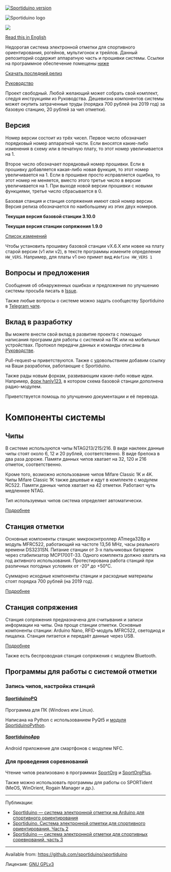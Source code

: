 [![Sportiduino version](https://img.shields.io/github/v/release/sportiduino/sportiduino)](https://github.com/sportiduino/sportiduino/releases)

![Sportiduino logo](/Images/logo.png?raw=true)

![](/Images/Sportiduino.JPG?raw=true)

[Read this in English](/README.md)

Недорогая система электронной отметки для спортивного ориентирования, рогейнов, мультигонок и трейлов.
Данный репозиторий содержит аппаратную часть и прошивки системы.
Ссылки на программное обеспечение помещены [ниже](/README.ru.md#Программы-для-работы-с-системой-отметки)

[Скачать последний релиз](https://github.com/sportiduino/sportiduino/releases)

[Руководство](/docs/ru.md)

Проект свободный. Любой желающий может собрать свой комплект, следуя инструкциям из Руководства.
Дешевизна компонентов системы может окупить затраченные труды (порядка 700 рублей (на 2019 год) за базовую станцию, 20 рублей за чип отметки).

## Версия

Номер версии состоит из трёх чисел. Первое число обозначает порядковый номер аппаратной части.
Если вносятся какие-либо изменения в схему или в печатную плату, то этот номер увеличивается на 1.

Второе число обозначает порядковый номер прошивки. Если в прошивку добавляется какая-либо новая функция, то этот номер увеличивается на 1.
Если в прошивке просто исправляется ошибка, то этот номер не меняется, вместо этого третье число в версии увеличивается на 1.
При выходе новой версии прошивки с новыми функциями, третье число сбрасывается в 0.

Базовая станция и станция сопряжения имеют свой номер версии. Версия релиза обозначается по наибольшему из этих двух номеров.

**Текущая версия базовой станции 3.10.0**

**Текущая версия станции сопряжения 1.9.0**

[Список изменений](/CHANGELOG.md)

Чтобы установить прошивку базовой станции vX.6.X или новее на плату старой версии (v1 или v2),
в тексте программы измените определение `HW_VERS`. Например, для платы v1 оно примет вид `#define HW_VERS 1`

## Вопросы и предложения

Сообщения об обнаруженных ошибках и предложения по улучшению системы просьба писать в [Issue](https://github.com/sportiduino/sportiduino/issues).

Также любые вопросы о системе можно задать сообществу Sportiduino в [Telegram чате](https://t.me/Sportiduino).

## Вклад в разработку

Вы можете внести свой вклад в развитие проекта с помощью написания программ для работы с системой на ПК или на мобильных устройствах.
Протокол передачи данных и команды описаны в [Руководстве](/docs/ru/MasterStation.md).

Pull-request-ы приветствуются. Также с удовольствием добавим ссылку на Ваши разработки, работающие с Sportiduino.

Также рады новым форкам, развивающим какие-либо новые идеи.
Например, [форк hanly123](https://github.com/halny123/sportiduino), в котором схема базовой станции дополнена радио-модулем.

Приветствуется помощь по улучшению документации и её перевода.

# Компоненты системы

## Чипы

В системе используются чипы NTAG213/215/216.
В виде наклеек данные чипы стоят около 6, 12 и 20 рублей, соответственно. В виде брелока в два раза дороже.
Памяти данных чипов хватает на 32, 120 и 216 отметок, соответственно.

Кроме того, возможно использование чипов Mifare Classic 1K и 4K.
Чипы Mifare Classic 1K также дешевые и идут в комплекте с модулем RC522.
Памяти данных чипов хватает на 42 отметки. Работают чуть медленнее NTAG.

Тип используемых чипов система определяет автоматически.

[Подробнее](/docs/ru/Card.md)

## Станция отметки

Основные компоненты станции: микроконтроллер ATmega328p и модуль MFRC522, работающий на частоте 13,56 MHz, часы реального времени DS3231SN.
Питание станции от 3-х пальчиковых батареек через стабилизатор MCP1700T-33. Одного комплекта должно хватать на год активного использования.
Протестирована работа станций при различных погодных условиях от -20° до +50°С.

Суммарно исходные компоненты станции и расходные материалы стоят порядка 700 рублей (на 2019 год).

[Подробнее](/docs/ru/BaseStation.md)

## Станция сопряжения

Станция сопряжения предназначена для считывания и записи информации на чипы.
Она проще станции отметки. Основные компоненты станции: Arduino Nano, RFID-модуль MFRC522, светодиод и пищалка.
Станция питается и передаёт данные через USB.

[Подробнее](/docs/ru/MasterStation.md)

Также есть беспроводная станция сопряжения с модулем Bluetooth.

## Программы для работы с системой отметки

### Запись чипов, настройка станций

#### [SportiduinoPQ](https://github.com/sportiduino/SportiduinoPQ)

Программа для ПК (Windows или Linux).

Написана на Python с использованием PyQt5 и [модуля SportiduinoPython](https://github.com/sportiduino/sportiduinoPython).

#### [SportiduinoApp](https://github.com/sportiduino/sportiduinoapp)

Android приложение для смартфонов с модулем NFC.

### Для проведения соревнований

Чтение чипов реализовано в программах [SportOrg](https://github.com/sportorg/pysport) и [SportOrgPlus](https://github.com/sembruk/sportorg-plus).

Также можно использовать программы для работы со SPORTident (MeOS, WinOrient, Rogain Manager и др.).

***********
Публикации:
* [SportIduino — система электронной отметки на Arduino для спортивного ориентирования](https://habr.com/ru/post/404565/)
* [Sportiduino. Система электронной отметки для спортивного ориентирования. Часть 2](https://habr.com/ru/post/407345/)
* [Sportiduino — система электронной отметки для спортивных соревнований, часть 3](https://habr.com/ru/post/427661/)

***********

Available from:  https://github.com/sportiduino/sportiduino

Лицензия:        [GNU GPLv3](/LICENSE)

